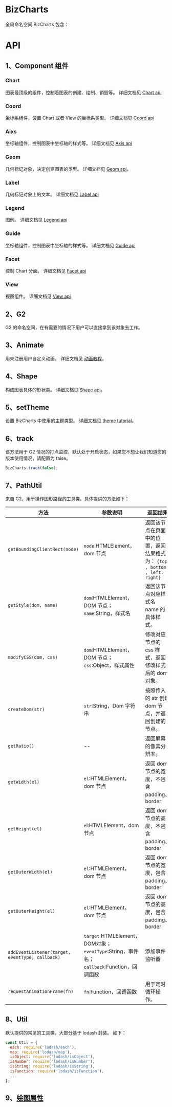 
# BizCharts
全局命名空间 BizCharts 包含：

# API
## 1、Component 组件

### Chart
图表最顶级的组件，控制着图表的创建、绘制、销毁等。
详细文档见 [Chart api](chart.md)

### Coord
坐标系组件，设置 Chart 或者 View 的坐标系类型。
详细文档见 [Coord api](coord.md)

### Aixs
坐标轴组件，控制图表中坐标轴的样式等。
详细文档见 [Axis api](axis.md)

### Geom
几何标记对象，决定创建图表的类型。
详细文档见 [Geom api](geom.md)。

### Label
几何标记对象上的文本。
详细文档见 [Label api](label.md)

### Legend
图例。
详细文档见 [Legend api](legend.md)

### Guide
坐标轴组件，控制图表中坐标轴的样式等。
详细文档见 [Guide api](guide.md)

### Facet
控制 Chart 分面。
详细文档见 [Facet api](facet.md)

### View
视图组件。
详细文档见 [View api](view.md)

## 2、G2
G2 的命名空间，在有需要的情况下用户可以直接拿到该对象去工作。

## 3、Animate
用来注册用户自定义动画。
详细文档见 [动画教程](../tutorial/animate.md)。

## 4、Shape
构成图表具体的形状类。
详细文档见 [Shape api](shape.md)。

## 5、setTheme
设置 BizCharts 中使用的主题类型。
详细文档见 [theme tutorial](../tutorial/theme.md)。

## 6、track
该方法用于 G2 情况的打点监控，默认处于开启状态，如果您不想让我们知道您的版本使用情况，请配置为 false。
```js
BizCharts.track(false);
```

## 7、PathUtil
来自 G2，用于操作图形路径的工具类。具体提供的方法如下：

| 方法 | 参数说明 | 返回结果 |
| ---- | ---- | ---- |
| `getBoundingClientRect(node)` | `node`:HTMLElement，dom 节点 | 返回该节点在页面中的位置，返回结果格式为： `{top: , bottom: , left: , right}` |
| `getStyle(dom, name)` | `dom`:HTMLElement，DOM 节点；`name`:String，样式名 | 返回该节点对应样式名 name 的具体样式。 |
| `modifyCSS(dom, css)` | `dom`:HTMLElement，DOM 节点；`css`:Object，样式属性 | 修改对应节点的 css 样式，返回修改样式后的 dom 对象。 |
| `createDom(str)` | `str`:String，Dom 字符串 | 按照传入的 str 创建 dom 节点，并返回创建的节点。 |
| `getRatio()` | -- | 返回屏幕的像素分辨率。 |
| `getWidth(el)` | `el`:HTMLElement，dom 节点| 返回 dom 节点的宽度，不包含 padding、border |
| `getHeight(el)` | `e`l:HTMLElement，dom 节点| 返回 dom 节点的高度，不包含 padding、border |
| `getOuterWidth(el)` | `el`:HTMLElement，dom 节点| 返回 dom 节点的宽度，包含 padding、border |
| `getOuterHeight(el)` | `el`:HTMLElement，dom 节点| 返回 dom 节点的高度，包含 padding、border |
| `addEventListener(target, eventType, callback)` | `target`:HTMLElement，DOM对象；`eventType`:String，事件名；`callback`:Function，回调函数 | 添加事件监听器 |
| `requestAnimationFrame(fn)` | `fn`:Function，回调函数  | 用于定时循环操作。

## 8、Util
默认提供的常见的工具类，大部分基于 lodash 封装。
如下：
```js
const Util = {
  each: require('lodash/each'),
  map: require('lodash/map'),
  isObject: require('lodash/isObject'),
  isNumber: require('lodash/isNumber'),
  isString: require('lodash/isString'),
  isFunction: require('lodash/isFunction'),
  ...
};
```

## 9、[绘图属性](./graphic.md)


